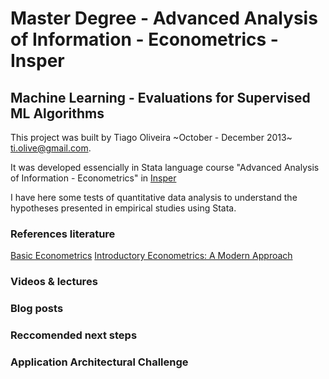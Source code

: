 # Master Degree - Advanced Analysis of Information - Econometrics - Insper

## Machine Learning - Evaluations for Supervised ML Algorithms

This project was built by Tiago Oliveira ~October - December 2013~ [ti.olive@gmail.com](https://www.linkedin.com/in/tiagoliveira/).

It was developed essencially in Stata language course "Advanced Analysis of Information - Econometrics" in [Insper](https://www.insper.edu.br/pos-graduacao/mestrado/administracao/)

I have here some tests of quantitative data analysis to understand the hypotheses presented in empirical studies using Stata.

### References literature
[Basic Econometrics](https://www.amazon.com/Basic-Econometrics-Damodar-Gujarati/dp/0072478527/ref=sr_1_4?s=books&ie=UTF8&qid=1534459423&sr=1-4&keywords=damodar+gujarati)
[Introductory Econometrics: A Modern Approach](https://www.amazon.com/Introductory-Econometrics-Modern-Approach-4th/dp/0324660545/ref=sr_1_3?ie=UTF8&qid=1534459382&sr=8-3&keywords=wooldridge+introductory+econometrics+a+modern+approach)

### Videos & lectures

### Blog posts

### Reccomended next steps

### Application Architectural Challenge


